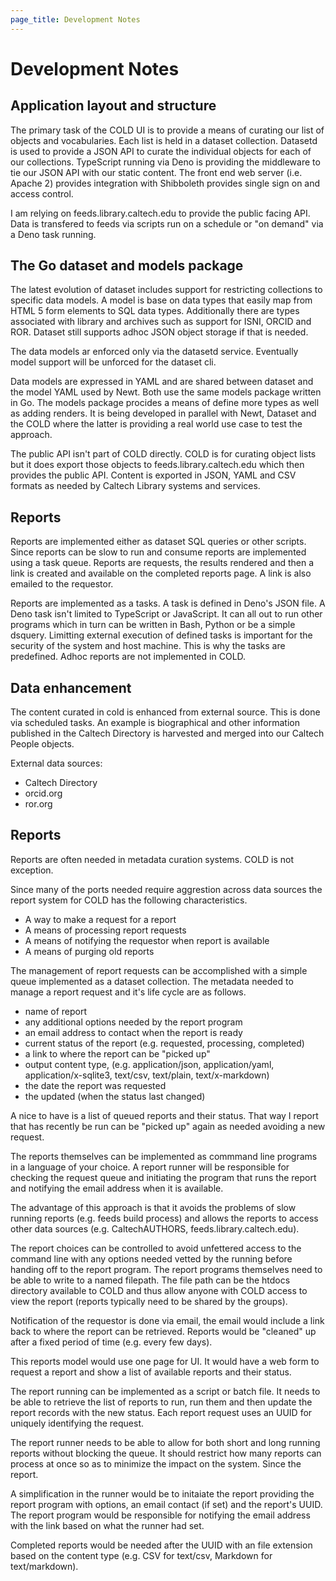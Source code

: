 ```yaml
---
page_title: Development Notes
---
```


Development Notes
=================

Application layout and structure
--------------------------------

The primary task of the COLD UI is to provide a means of curating our list of objects and vocabularies. Each list is held in a dataset collection. Datasetd is used to provide a JSON API to curate the individual objects for each of our collections. TypeScript running via Deno is providing the middleware to tie our JSON API with our static content. The front end web server (i.e. Apache 2) provides integration with Shibboleth provides single sign on and access control.

I am relying on feeds.library.caltech.edu to provide the public facing API.  Data is transfered to feeds via scripts run on a schedule or "on demand" via a Deno task running.

The Go dataset and models package
---------------------------------

The latest evolution of dataset includes support for restricting collections to specific data models. A model is base on data types that easily map from HTML 5 form elements to SQL data types.  Additionally there are types associated with library and archives such as support for ISNI, ORCID and ROR. Dataset still supports adhoc JSON object storage if that is needed.

The data models ar enforced only via the datasetd service.  Eventually model support will be unforced for the dataset cli.

Data models are expressed in YAML and are shared between dataset and the model YAML used by Newt. Both use the same models package written in Go. The models package procides a means of define more types as well as adding renders. It is being developed in parallel with Newt, Dataset and the COLD where the latter is providing a real world use case to test the approach.

The public API isn't part of COLD directly. COLD is for curating object lists but it does export those objects to feeds.library.caltech.edu which then provides the public API.  Content is exported in JSON, YAML and CSV formats as needed by Caltech Library systems and services.

Reports
-------

Reports are implemented either as dataset SQL queries or other scripts. Since reports can be slow to run and consume reports are implemented using a task queue. Reports are requests, the results rendered and then a link is created and available on the completed reports page. A link is also emailed to the requestor.

Reports are implemented as a tasks. A task is defined in Deno's JSON file. A Deno task isn't limited to TypeScript or JavaScript. It can all out to run other programs which in turn can be written in Bash, Python or be a simple dsquery. Limitting external execution of defined tasks is important for the security of the system and host machine.  This is why the tasks are predefined. Adhoc reports are not implemented in COLD.

Data enhancement
----------------

The content curated in cold is enhanced from external source. This is done via scheduled tasks. An example is biographical and other information published in the Caltech Directory is harvested and merged into our Caltech People objects.

External data sources:

- Caltech Directory
- orcid.org
- ror.org

Reports
-------

Reports are often needed in metadata curation systems.  COLD is not exception. 

Since many of the ports needed require aggrestion across data sources the report system for COLD has the following characteristics.

- A way to make a request for a report
- A means of processing report requests
- A means of notifying the requestor when report is available
- A means of purging old reports

The management of report requests can be accomplished with a simple queue implemented as a dataset collection. The metadata needed to manage
a report request and it's life cycle are as follows.

- name of report
- any additional options needed by the report program
- an email address to contact when the report is ready
- current status of the report (e.g. requested, processing, completed)
- a link to where the report can be "picked up"
- output content type, (e.g. application/json, application/yaml, application/x-sqlite3, text/csv, text/plain, text/x-markdown)
- the date the report was requested
- the updated (when the status last changed)

A nice to have is a list of queued reports and their status. That way I report that has recently be run can be "picked up" again as needed avoiding a new request.

The reports themselves can be implemented as commmand line programs in a language of your choice. A report runner will be responsible for checking the request queue and initiating the program that runs the report and notifying the email address when it is available.

The advantage of this approach is that it avoids the problems of slow running reports (e.g. feeds build process) and allows the reports to access other data sources (e.g. CaltechAUTHORS, feeds.library.caltech.edu).

The report choices can be controlled to avoid unfettered access to the command line with any options needed vetted by the running before handing off to the report program.  The report programs themselves need to be able to write to a named filepath.  The file path can be the htdocs directory available to COLD and thus allow anyone with COLD access to view the report (reports typically need to be shared by the groups).

Notification of the requestor is done via email, the email would include a link back to where the report can be retrieved. Reports would be "cleaned" up after a fixed period of time (e.g. every few days).

This reports model would use one page for UI. It would have a web form to request a report and show a list of available reports and their status.

The report running can be implemented as a script or batch file. It needs to be able to retrieve the list of reports to run, run them and then update the report records with the new status. Each report request uses an UUID for uniquely identifying the request. 

The report runner needs to be able to allow for both short and long running reports without blocking the queue.  It should restrict how many reports can process at once so as to minimize the impact on the system.  Since the report.

A simplification in the runner would be to initaiate the report providing the report program with options, an email contact (if set) and the report's UUID.  The report program would be responsible for notifying the email address with the link based on what the runner had set.  

Completed reports would be needed after the UUID with an file extension based on the content type (e.g. CSV for text/csv, Markdown for text/markdown).

